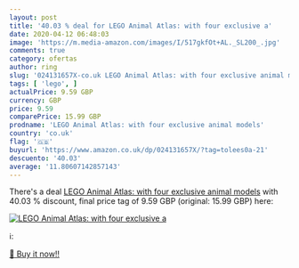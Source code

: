 ```yaml
---
layout: post
title: '40.03 % deal for LEGO Animal Atlas: with four exclusive a'
date: 2020-04-12 06:48:03
image: 'https://m.media-amazon.com/images/I/517gkfOt+AL._SL200_.jpg'
comments: true
category: ofertas
author: ring
slug: '024131657X-co.uk LEGO Animal Atlas: with four exclusive animal models'
tags: [ 'lego', ]
actualPrice: 9.59 GBP
currency: GBP
price: 9.59
comparePrice: 15.99 GBP
prodname: 'LEGO Animal Atlas: with four exclusive animal models'
country: 'co.uk'
flag: '🇬🇧'
buyurl: 'https://www.amazon.co.uk/dp/024131657X/?tag=tolees0a-21'
descuento: '40.03'
average: '11.80607142857143'
---
```


There's a deal [LEGO Animal Atlas: with four exclusive animal models](https://www.amazon.co.uk/dp/024131657X/?tag=tolees0a-21)  with  40.03 % discount, final price tag of  9.59 GBP (original: 15.99 GBP) here:

[![LEGO Animal Atlas: with four exclusive a](https://m.media-amazon.com/images/I/517gkfOt+AL._SL200_.jpg)](https://www.amazon.co.uk/dp/024131657X/?tag=tolees0a-21)

ℹ️:


[🛒 Buy it now!!](https://www.amazon.co.uk/dp/024131657X/?tag=tolees0a-21)
